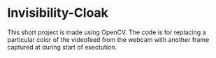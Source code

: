 # Invisibility-Cloak
This short project is made using OpenCV. The code is for replacing a particular color of the videofeed from the webcam
with another frame captured at during start of exectution.
